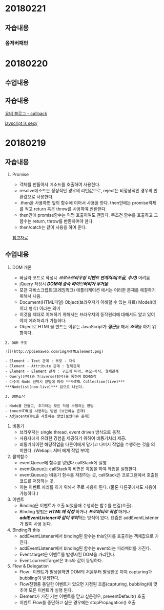 # 20180221

## 자습내용

### 옵저버패턴 



# 20180220 

## 수업내용 

## 자습내용 

[요비 블로그 - callback](http://yubylab.tistory.com/entry/%EC%9E%90%EB%B0%94%EC%8A%A4%ED%81%AC%EB%A6%BD%ED%8A%B8%EC%9D%98-%EC%BD%9C%EB%B0%B1%ED%95%A8%EC%88%98-%EC%9D%B4%ED%95%B4%ED%95%98%EA%B8%B0)

[javscript is sexy](http://javascriptissexy.com/understand-javascript-callback-functions-and-use-them/#)

# 20180219 

## 자습내용 

1. Promise 

   - 객체를 만들어서 메소드를 호출하여 사용한다. 
   - resolve메소드는 정상적인 경우의 리턴값으로, reject는 비정상적인 경우의 반환값으로 사용한다. 
   - .then을 사용하면 앞의 함수에 이어서 사용을 한다. then안에는 promise객체를 적고 return 혹은 throw를 사용하여 반환한다.  
   - then안에 promise함수는 익명 호출이여도 괜찮다. 무조건 함수를 호출하고 그 함수는 return, throw를 반환하여야 한다.
   - then/catch는 같이 사용을 하여 준다. 

   [참고자료](http://yubylab.tistory.com/entry/%EC%9E%90%EB%B0%94%EC%8A%A4%ED%81%AC%EB%A6%BD%ED%8A%B8-Promise-%EC%9D%B4%ED%95%B4%ED%95%98%EA%B8%B0)

## 수업내용

 1.  DOM 개론

     - 바닐라 코드로 작성시 ***크로스브라우징***  ***이벤트 연계처리(토글, 추가)*** 어려움 
     - jQuery 작성시 ***DOM에 종속*** ***라이브러리가 무거움*** 
     - 모던 자바스크립트(프레임워크) 애플리케이션 에서는 이러한 문제를 해결하기 위해서 나옴.  
     - Document(HTML파일) Object(브라우저가 이해할 수 있는 자료) Model(데이터 형식) 이라는 의미 
     - 이것을 제대로 이해하기 위해서는 브라우저의 동작원리에 대해서도 알고 있어야지 에러처리가 가능하다. 
     - Object로 HTML을 만드는 이유는 JavaScript가 ***접근***을 해서 ***조작***을 하기 위함이다. 

	2. DOM 구조 

    ![](http://poiemaweb.com/img/HTMLElement.png)

    - Element - Text 관계 : 부모 - 자식 
    - Element - Attribute 관계 : 형제관계 
    - Element - Element 관계 : 구조에 따라, 부모-자식, 형제관계 
    - Query(선택)과 Traverse(탐색)을 통하여 DOM조작 
    - 다수의 Node 선택시 방법에 따라 ***HTML Collection(live)*** ***Nodelist(non-live)*** 값으로 나뉜다.  
    
    3. DOM조작 
    
    - Node를 만들고, 추가하는 모든 작업 수행하는 방법 
    - innerHTML을 사용하는 방법 (보안이슈 존재) 
    - AdjacentHTML을 사용하는 방법(보안이슈 존재) 



1. 비동기 
   - 브라우저는 single thread, event driven 방식으로 동작. 
   - 사용자에게 유려한 경험을 제공하기 위하여 비동기처리 제공. 
   - 비동기식이란 해당작업을 다른이에게 맡기고 나머지 작업을 수행하는 것을 의미한다. (Webapi, 서버 에게 작업 부여) 
2. 콜백함수 
   - eventQueue에 함수를 넣었다 callStack에 실행. 
   - eventQueue는 callStack이 비면은 이동을 하여 작업을 실행한다. 
   - eventQueue는 비동기 함수를 저장하는 곳, callStack은 프로그램에서 호출된 코드를 저장하는 곳. 
   - 이는 이벤트 처리를 하기 위해서 주로 사용이 된다. (물론 다른곳에서도 사용이 가능하다.) 
3. 이벤트 
   - Binding은 이벤트가 호출 되었을때 수행하는 함수를 연결(호출). 
   - BInding 방법은 ***HTML에 작성*** 하거나 ***프로퍼티로 작성*** 하거나 ***addEventListener와 같이 부여***하는 방식이 있다. 요즘은 addEventListener가 많이 사용 된다. 
4. Binding과 this
   - addEventListener에서 binding된 함수는 this인자를 호출하는 객체값으로 가진다. 
   - addEventListener에서 binding된 함수는 event라는 파라메터를 가진다. 
   - Event.target은 이벤트를 발생시킨 DOM을 가리킨다. 
   - Event.currentTarget은 this와 값이 동일하다. 
5. Flow & Delegation
   - Flow : 이벤트가 발생을하면 DOM의 처음부터 발생한곳 까지 capturing과 bubbling이 발생한다. 
   - Flow진행중 동일한 이벤트가 있으면 지정된 흐름(capturing, bubbling)에 맞추어 모든 이벤트가 실행 된다. 
   - Element가 가진 기본 이벤트를 맏고 싶은경우, preventDefault() 호출
   - 이벤트 Flow를 중단하고 싶은 경우에는 stopPropagation() 호출